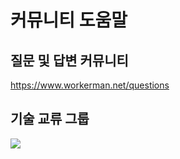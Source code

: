 # 커뮤니티 도움말

## 질문 및 답변 커뮤니티

https://www.workerman.net/questions

## 기술 교류 그룹

![](../assets/img/webman-qun-qr.jpg)
